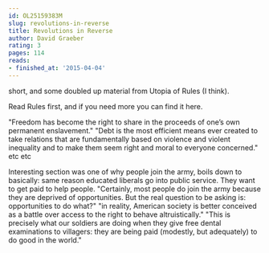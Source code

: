 ```yaml
---
id: OL25159383M
slug: revolutions-in-reverse
title: Revolutions in Reverse
author: David Graeber
rating: 3
pages: 114
reads:
- finished_at: '2015-04-04'
---
```

short, and some doubled up material from Utopia of Rules (I think).

Read Rules first, and if you need more you can find it here.

"Freedom has become the right to share in the proceeds of one’s own permanent enslavement."
"Debt is the most efficient means ever created to take relations that are fundamentally based on violence and violent inequality and to make them seem right and moral to everyone concerned."
etc etc

Interesting section was one of why people join the army, boils down to basically: same reason educated liberals go into public service. They want to get paid to help people.
"Certainly, most people do join the army because they are deprived of opportunities. But the real question to be asking is: opportunities to do what?"
"in reality, American society is better conceived as a battle over access to the right to behave altruistically."
"This is precisely what our soldiers are doing when they give free dental examinations to villagers: they are being paid (modestly, but adequately) to do good in the world."
